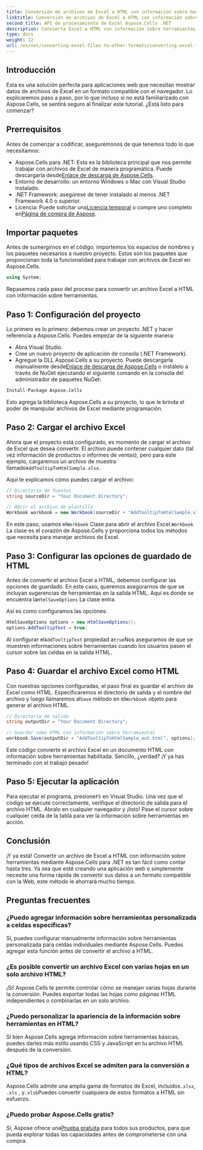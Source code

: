 ```yaml
---
title: Conversión de archivos de Excel a HTML con información sobre herramientas en .NET
linktitle: Conversión de archivos de Excel a HTML con información sobre herramientas en .NET
second_title: API de procesamiento de Excel Aspose.Cells .NET
description: Convierta Excel a HTML con información sobre herramientas mediante Aspose.Cells para .NET en unos pocos y sencillos pasos. Mejore sus aplicaciones web con datos interactivos de Excel sin esfuerzo.
type: docs
weight: 12
url: /es/net/converting-excel-files-to-other-formats/converting-excel-file-to-html-with-tooltip/
---
```

## Introducción

Esta es una solución perfecta para aplicaciones web que necesitan mostrar datos de archivos de Excel en un formato compatible con el navegador. Lo explicaremos paso a paso, por lo que incluso si no está familiarizado con Aspose.Cells, se sentirá seguro al finalizar este tutorial. ¿Está listo para comenzar?

## Prerrequisitos

Antes de comenzar a codificar, asegurémonos de que tenemos todo lo que necesitamos:

-  Aspose.Cells para .NET: Esta es la biblioteca principal que nos permite trabajar con archivos de Excel de manera programática. Puede descargarla desde[Enlace de descarga de Aspose.Cells](https://releases.aspose.com/cells/net/).
- Entorno de desarrollo: un entorno Windows o Mac con Visual Studio instalado.
- .NET Framework: asegúrese de tener instalado al menos .NET Framework 4.0 o superior.
-  Licencia: Puede solicitar una[Licencia temporal](https://purchase.aspose.com/temporary-license/) o compre uno completo en[Página de compra de Aspose](https://purchase.aspose.com/buy).

## Importar paquetes

Antes de sumergirnos en el código, importemos los espacios de nombres y los paquetes necesarios a nuestro proyecto. Estos son los paquetes que proporcionan toda la funcionalidad para trabajar con archivos de Excel en Aspose.Cells.

```csharp
using System;
```

Repasemos cada paso del proceso para convertir un archivo Excel a HTML con información sobre herramientas.

## Paso 1: Configuración del proyecto

Lo primero es lo primero: debemos crear un proyecto .NET y hacer referencia a Aspose.Cells. Puedes empezar de la siguiente manera:

- Abra Visual Studio.
- Cree un nuevo proyecto de aplicación de consola (.NET Framework).
-  Agregue la DLL Aspose.Cells a su proyecto. Puede descargarla manualmente desde[Enlace de descarga de Aspose.Cells](https://releases.aspose.com/cells/net/) o instálelo a través de NuGet ejecutando el siguiente comando en la consola del administrador de paquetes NuGet:

```bash
Install-Package Aspose.Cells
```

Esto agrega la biblioteca Aspose.Cells a su proyecto, lo que le brinda el poder de manipular archivos de Excel mediante programación.

## Paso 2: Cargar el archivo Excel

Ahora que el proyecto está configurado, es momento de cargar el archivo de Excel que desea convertir. El archivo puede contener cualquier dato (tal vez información de productos o informes de ventas), pero para este ejemplo, cargaremos un archivo de muestra llamado`AddTooltipToHtmlSample.xlsx`.

Aquí te explicamos cómo puedes cargar el archivo:

```csharp
// Directorio de fuentes
string sourceDir = "Your Document Directory";

// Abrir el archivo de plantilla
Workbook workbook = new Workbook(sourceDir + "AddTooltipToHtmlSample.xlsx");
```

 En este paso, usamos el`Workbook` Clase para abrir el archivo Excel.`Workbook` La clase es el corazón de Aspose.Cells y proporciona todos los métodos que necesita para manejar archivos de Excel.

## Paso 3: Configurar las opciones de guardado de HTML

 Antes de convertir el archivo Excel a HTML, debemos configurar las opciones de guardado. En este caso, queremos asegurarnos de que se incluyan sugerencias de herramientas en la salida HTML. Aquí es donde se encuentra la`HtmlSaveOptions` La clase entra.

Así es como configuramos las opciones:

```csharp
HtmlSaveOptions options = new HtmlSaveOptions();
options.AddTooltipText = true;
```

 Al configurar el`AddTooltipText` propiedad a`true`Nos aseguramos de que se muestren informaciones sobre herramientas cuando los usuarios pasen el cursor sobre las celdas en la salida HTML.

## Paso 4: Guardar el archivo Excel como HTML

Con nuestras opciones configuradas, el paso final es guardar el archivo de Excel como HTML. Especificaremos el directorio de salida y el nombre del archivo y luego llamaremos al`Save` método en el`Workbook` objeto para generar el archivo HTML.

```csharp
// Directorio de salida
string outputDir = "Your Document Directory";

// Guardar como HTML con información sobre herramientas
workbook.Save(outputDir + "AddTooltipToHtmlSample_out.html", options);
```

Este código convierte el archivo Excel en un documento HTML con información sobre herramientas habilitada. Sencillo, ¿verdad? ¡Y ya has terminado con el trabajo pesado!

## Paso 5: Ejecutar la aplicación

 Para ejecutar el programa, presione`F5` en Visual Studio. Una vez que el código se ejecute correctamente, verifique el directorio de salida para el archivo HTML. Ábralo en cualquier navegador y ¡listo! Pase el cursor sobre cualquier celda de la tabla para ver la información sobre herramientas en acción.

## Conclusión

¡Y ya está! Convertir un archivo de Excel a HTML con información sobre herramientas mediante Aspose.Cells para .NET es tan fácil como contar hasta tres. Ya sea que esté creando una aplicación web o simplemente necesite una forma rápida de convertir sus datos a un formato compatible con la Web, este método le ahorrará mucho tiempo. 

## Preguntas frecuentes

### ¿Puedo agregar información sobre herramientas personalizada a celdas específicas?
Sí, puedes configurar manualmente información sobre herramientas personalizada para celdas individuales mediante Aspose.Cells. Puedes agregar esta función antes de convertir el archivo a HTML.

### ¿Es posible convertir un archivo Excel con varias hojas en un solo archivo HTML?
¡Sí! Aspose.Cells te permite controlar cómo se manejan varias hojas durante la conversión. Puedes exportar todas las hojas como páginas HTML independientes o combinarlas en un solo archivo.


### ¿Puedo personalizar la apariencia de la información sobre herramientas en HTML?
Si bien Aspose.Cells agrega información sobre herramientas básicas, puedes darles más estilo usando CSS y JavaScript en tu archivo HTML después de la conversión.

### ¿Qué tipos de archivos Excel se admiten para la conversión a HTML?
 Aspose.Cells admite una amplia gama de formatos de Excel, incluidos`.xlsx`, `.xls` , y`.xlsb`Puedes convertir cualquiera de estos formatos a HTML sin esfuerzo.

### ¿Puedo probar Aspose.Cells gratis?
 Sí, Aspose ofrece una[Prueba gratuita](https://releases.aspose.com/) para todos sus productos, para que pueda explorar todas las capacidades antes de comprometerse con una compra.